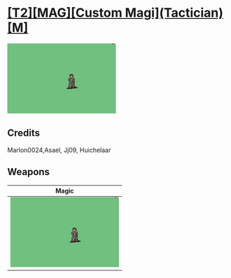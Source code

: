 # [\[T2\]\[MAG\]\[Custom Magi\]\(Tactician\)\[M\]](./%5BT2%5D%5BMAG%5D%5BCustom%20Magi%5D(Tactician)%5BM%5D)

<img src="./6.%20Magic/Magic_000.png" alt="[T2][MAG][Custom Magi](Tactician)[M] standing" />

## Credits

Marlon0024,Asael, Jj09, Huichelaar

## Weapons


|Magic |
|  :---: |
| <img alt="Magic animation" src="./6.%20Magic/Magic.gif" /> |
